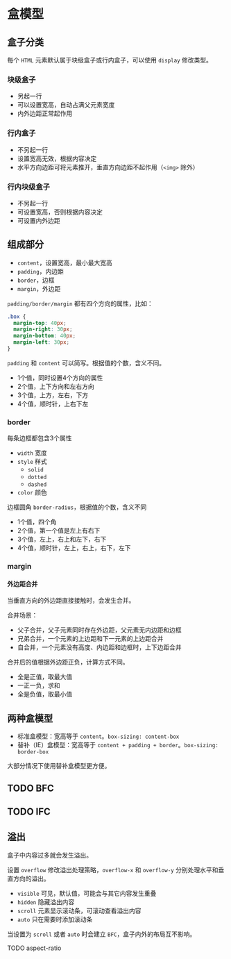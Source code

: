 # 盒模型

## 盒子分类

每个 `HTML` 元素默认属于块级盒子或行内盒子，可以使用 `display` 修改类型。

### 块级盒子

* 另起一行
* 可以设置宽高，自动占满父元素宽度
* 内外边距正常起作用

### 行内盒子

* 不另起一行
* 设置宽高无效，根据内容决定
* 水平方向边距可将元素推开，垂直方向边距不起作用（`<img>` 除外）

### 行内块级盒子

* 不另起一行
* 可设置宽高，否则根据内容决定
* 可设置内外边距

## 组成部分

* `content`，设置宽高，最小最大宽高
* `padding`，内边距
* `border`，边框
* `margin`，外边距

`padding/border/margin` 都有四个方向的属性，比如：

```css
.box {
  margin-top: 40px;
  margin-right: 30px;
  margin-bottom: 40px;
  margin-left: 30px;
}
```

`padding` 和 `content` 可以简写。根据值的个数，含义不同。

* 1个值，同时设置4个方向的属性
* 2个值，上下方向和左右方向
* 3个值，上方，左右，下方
* 4个值，顺时针，上右下左

### border

每条边框都包含3个属性

* `width` 宽度
* `style` 样式
  * `solid`
  * `dotted`
  * `dashed`
* `color` 颜色

边框圆角 `border-radius`，根据值的个数，含义不同

* 1个值，四个角
* 2个值，第一个值是左上有右下
* 3个值，左上，右上和左下，右下
* 4个值，顺时针，左上，右上，右下，左下

### margin

#### 外边距合并

当垂直方向的外边距直接接触时，会发生合并。

合并场景：

* 父子合并，父子元素同时存在外边距，父元素无内边距和边框
* 兄弟合并，一个元素的上边距和下一元素的上边距合并
* 自合并，一个元素没有高度、内边距和边框时，上下边距合并

合并后的值根据外边距正负，计算方式不同。

* 全是正值，取最大值
* 一正一负，求和
* 全是负值，取最小值

## 两种盒模型

* 标准盒模型：宽高等于 `content`。`box-sizing: content-box`
* 替补（IE）盒模型：宽高等于 `content + padding + border`。`box-sizing: border-box`

大部分情况下使用替补盒模型更方便。

## TODO BFC

## TODO IFC

## 溢出

盒子中内容过多就会发生溢出。

设置 `overflow` 修改溢出处理策略，`overflow-x` 和 `overflow-y` 分别处理水平和垂直方向的溢出。

* `visible` 可见，默认值，可能会与其它内容发生重叠
* `hidden` 隐藏溢出内容
* `scroll` 元素显示滚动条，可滚动查看溢出内容
* `auto` 只在需要时添加滚动条

当设置为 `scroll` 或者 `auto` 时会建立 `BFC`，盒子内外的布局互不影响。

TODO aspect-ratio
